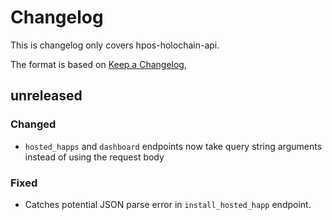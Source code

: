 # Changelog

This is changelog only covers hpos-holochain-api.

The format is based on [Keep a Changelog](https://keepachangelog.com/en/1.0.0/),

## unreleased

### Changed
- `hosted_happs` and `dashboard` endpoints now take query string arguments instead of using the request body

### Fixed
- Catches potential JSON parse error in `install_hosted_happ` endpoint.
